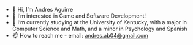 - 👋 Hi, I’m Andres Aguirre
- 👀 I’m interested in Game and Software Development!
- 🌱 I’m currently studying at the University of Kentucky, with a major in Computer Science and Math, and a minor in Psychology and Spanish
- 📫 How to reach me - email: andres.ab04@gmail.com
